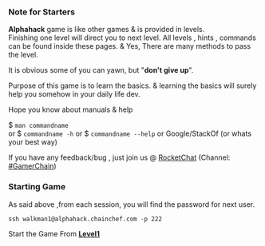 ### Note for Starters

**Alphahack** game is like other games & is provided in levels.  
Finishing one level will direct you to next level. All levels , hints , commands can be found inside these pages.    & Yes, There are many methods to pass the level.

It is obvious some of you can yawn, but "**don't give up**".

Purpose of this game is to learn the basics. & learning the basics will surely help you somehow in your daily life dev.

Hope you know about manuals & help

$ `man commandname`    
or
$ `commandname -h` 
or 
$ `commandname --help` 
or 
Google/StackOf (or whats your best way)  

If you have any feedback/bug , just join us @ [RocketChat](https://chat/prolitus.org) (Channel: [#GamerChain](https://chat.prolitus.org/channel/gamerchain))

### Starting Game

As said above ,from each session, you will find the password for next user.

`ssh walkman1@alphahack.chainchef.com -p 222`

Start the Game From **[Level1](/Levels/Level.1->2.md)**
